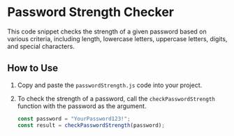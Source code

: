 # Password Strength Checker

This code snippet checks the strength of a given password based on various criteria, including length, lowercase letters, uppercase letters, digits, and special characters.

## How to Use

1. Copy and paste the `passwordStrength.js` code into your project.

2. To check the strength of a password, call the `checkPasswordStrength` function with the password as the argument.

   ```javascript
   const password = "YourPassword123!";
   const result = checkPasswordStrength(password);
